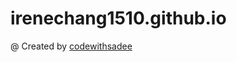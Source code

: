 # irenechang1510.github.io

@ Created by [codewithsadee](https://github.com/codewithsadee/vcard-personal-portfolio)

